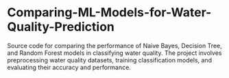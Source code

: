 # Comparing-ML-Models-for-Water-Quality-Prediction
Source code for comparing the performance of Naive Bayes, Decision Tree, and Random Forest models in classifying water quality. The project involves preprocessing water quality datasets, training classification models, and evaluating their accuracy and performance.
